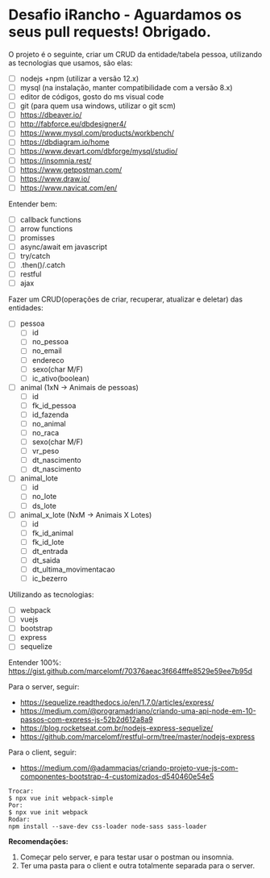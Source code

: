 # Desafio iRancho - Aguardamos os seus pull requests! Obrigado.

O projeto é o seguinte, criar um CRUD da entidade/tabela pessoa, utilizando as tecnologias que usamos, são elas:
- [ ] nodejs +npm (utilizar a versão 12.x)
- [ ] mysql (na instalação, manter compatibilidade com a versão 8.x)
- [ ] editor de códigos, gosto do ms visual code
- [ ] git (para quem usa windows, utilizar o git scm)
- [ ] https://dbeaver.io/
- [ ] http://fabforce.eu/dbdesigner4/
- [ ] https://www.mysql.com/products/workbench/
- [ ] https://dbdiagram.io/home
- [ ] https://www.devart.com/dbforge/mysql/studio/
- [ ] https://insomnia.rest/
- [ ] https://www.getpostman.com/
- [ ] https://www.draw.io/
- [ ] https://www.navicat.com/en/

Entender bem: 
- [ ] callback functions
- [ ] arrow functions
- [ ] promisses
- [ ] async/await em javascript
- [ ] try/catch
- [ ] .then()/.catch
- [ ] restful
- [ ] ajax

Fazer um CRUD(operações de criar, recuperar, atualizar e deletar) das entidades: 
- [ ] pessoa
  - [ ] id
  - [ ] no_pessoa
  - [ ] no_email
  - [ ] endereco
  - [ ] sexo(char M/F)
  - [ ] ic_ativo(boolean)
- [ ] animal (1xN -> Animais de pessoas)
  - [ ] id
  - [ ] fk_id_pessoa
  - [ ] id_fazenda
  - [ ] no_animal
  - [ ] no_raca
  - [ ] sexo(char M/F)
  - [ ] vr_peso
  - [ ] dt_nascimento
  - [ ] dt_nascimento
- [ ] animal_lote
  - [ ] id
  - [ ] no_lote
  - [ ] ds_lote
- [ ] animal_x_lote (NxM -> Animais X Lotes)
  - [ ] id
  - [ ] fk_id_animal
  - [ ] fk_id_lote
  - [ ] dt_entrada
  - [ ] dt_saida
  - [ ] dt_ultima_movimentacao
  - [ ] ic_bezerro

Utilizando as tecnologias:
- [ ] webpack
- [ ] vuejs
- [ ] bootstrap
- [ ] express
- [ ] sequelize

Entender 100%: https://gist.github.com/marcelomf/70376aeac3f664fffe8529e59ee7b95d

Para o server, seguir:
* https://sequelize.readthedocs.io/en/1.7.0/articles/express/
* https://medium.com/@programadriano/criando-uma-api-node-em-10-passos-com-express-js-52b2d612a8a9
* https://blog.rocketseat.com.br/nodejs-express-sequelize/
* https://github.com/marcelomf/restful-orm/tree/master/nodejs-express

Para o client, seguir:
* https://medium.com/@adammacias/criando-projeto-vue-js-com-componentes-bootstrap-4-customizados-d540460e54e5
```
Trocar:
$ npx vue init webpack-simple
Por:
$ npx vue init webpack
Rodar:
npm install --save-dev css-loader node-sass sass-loader
```
**Recomendações:**
1. Começar pelo server, e para testar usar o postman ou insomnia.
2. Ter uma pasta para o client e outra totalmente separada para o server.
